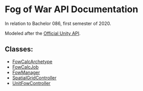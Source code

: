 # Fog of War API Documentation
In relation to Bachelor 086, first semester of 2020.

Modeled after the [Official Unity API](https://docs.unity3d.com/ScriptReference/index.html).

## Classes:
* [FowCalcArchetype](https://github.com/Sindrex/Bachelor086-fow-doc/blob/master/Classes/FowCalcArchetype.md)
* [FowCalcJob](https://github.com/Sindrex/Bachelor086-fow-doc/blob/master/Classes/FowCalcJob.md)
* [FowManager](https://github.com/Sindrex/Bachelor086-fow-doc/blob/master/Classes/FowManager.md)
* [SpatialGridController](https://github.com/Sindrex/Bachelor086-fow-doc/blob/master/Classes/SpatialGridSquareController.md)
* [UnitFowController](https://github.com/Sindrex/Bachelor086-fow-doc/blob/master/Classes/UnitFowController.md)

